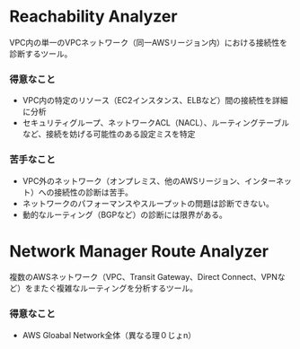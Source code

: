 # Reachability Analyzer
VPC内の単一のVPCネットワーク（同一AWSリージョン内）における接続性を診断するツール。
### 得意なこと
- VPC内の特定のリソース（EC2インスタンス、ELBなど）間の接続性を詳細に分析
- セキュリティグループ、ネットワークACL（NACL）、ルーティングテーブルなど、接続を妨げる可能性のある設定ミスを特定
### 苦手なこと
- VPC外のネットワーク（オンプレミス、他のAWSリージョン、インターネット）への接続性の診断は苦手。
- ネットワークのパフォーマンスやスループットの問題は診断できない。
- 動的なルーティング（BGPなど）の診断には限界がある。
# Network Manager Route Analyzer
複数のAWSネットワーク（VPC、Transit Gateway、Direct Connect、VPNなど）をまたぐ複雑なルーティングを分析するツール。
### 得意なこと
- AWS Gloabal Network全体（異なる理０じょn）